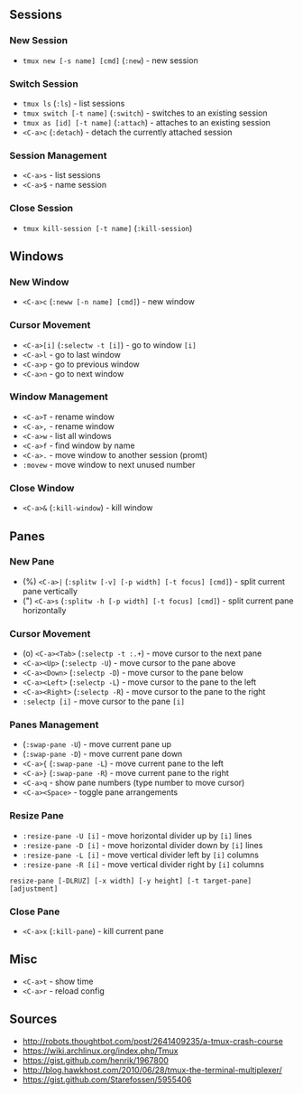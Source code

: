 ## Sessions

### New Session

* `tmux new [-s name] [cmd]` (`:new`) - new session

### Switch Session

* `tmux ls` (`:ls`) - list sessions
* `tmux switch [-t name]` (`:switch`) - switches to an existing session
* `tmux as [id] [-t name]` (`:attach`) - attaches to an existing session
* `<C-a>c` (`:detach`) - detach the currently attached session

### Session Management

* `<C-a>s` - list sessions
* `<C-a>$` - name session

### Close Session

* `tmux kill-session [-t name]` (`:kill-session`)

## Windows

### New Window

* `<C-a>c` (`:neww [-n name] [cmd]`) - new window

### Cursor Movement

* `<C-a>[i]` (`:selectw -t [i]`) - go to window `[i]`
* `<C-a>l` - go to last window
* `<C-a>p` - go to previous window
* `<C-a>n` - go to next window

### Window Management

* `<C-a>T` - rename window
* `<C-a>,` - rename window
* `<C-a>w` - list all windows
* `<C-a>f` - find window by name
* `<C-a>.` - move window to another session (promt)
* `:movew` - move window to next unused number

### Close Window

* `<C-a>&` (`:kill-window`) - kill window

## Panes

### New Pane

* (%) `<C-a>|` (`:splitw [-v] [-p width] [-t focus] [cmd]`) - split current pane vertically
* (") `<C-a>s` (`:splitw -h [-p width] [-t focus] [cmd]`) - split current pane horizontally

### Cursor Movement

* (o) `<C-a><Tab>` (`:selectp -t :.+`) - move cursor to the next pane
* `<C-a><Up>` (`:selectp -U`) - move cursor to the pane above
* `<C-a><Down>` (`:selectp -D`) - move cursor to the pane below
* `<C-a><Left>` (`:selectp -L`) - move cursor to the pane to the left
* `<C-a><Right>` (`:selectp -R`) - move cursor to the pane to the right
* `:selectp [i]` - move cursor to the pane `[i]`

### Panes Management

* (`:swap-pane -U`) - move current pane up
* (`:swap-pane -D`) - move current pane down
* `<C-a>{` (`:swap-pane -L`) - move current pane to the left
* `<C-a>}` (`:swap-pane -R`) - move current pane to the right
* `<C-a>q` - show pane numbers (type number to move cursor)
* `<C-a><Space>` - toggle pane arrangements

### Resize Pane

* `:resize-pane -U [i]` - move horizontal divider up by `[i]` lines
* `:resize-pane -D [i]` - move horizontal divider down by `[i]` lines
* `:resize-pane -L [i]` - move vertical divider left by `[i]` columns
* `:resize-pane -R [i]` - move vertical divider right by `[i]` columns

`resize-pane [-DLRUZ] [-x width] [-y height] [-t target-pane] [adjustment]`

### Close Pane

* `<C-a>x` (`:kill-pane`) - kill current pane

## Misc

* `<C-a>t` - show time
* `<C-a>r` - reload config

## Sources

* http://robots.thoughtbot.com/post/2641409235/a-tmux-crash-course
* https://wiki.archlinux.org/index.php/Tmux
* https://gist.github.com/henrik/1967800
* http://blog.hawkhost.com/2010/06/28/tmux-the-terminal-multiplexer/
* https://gist.github.com/Starefossen/5955406